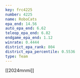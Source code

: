 ```yaml
---
key: frc4225
number: 4225
name: RoboCats
epa_end: 14.56
auto_epa_end: 6.62
teleop_epa_end: 6.82
endgame_epa_end: 1.12
winrate: 0.4444
district_epa_rank: 804
district_epa_percentile: 0.5536
type: Team
---
```

[[2024mnmi]]
